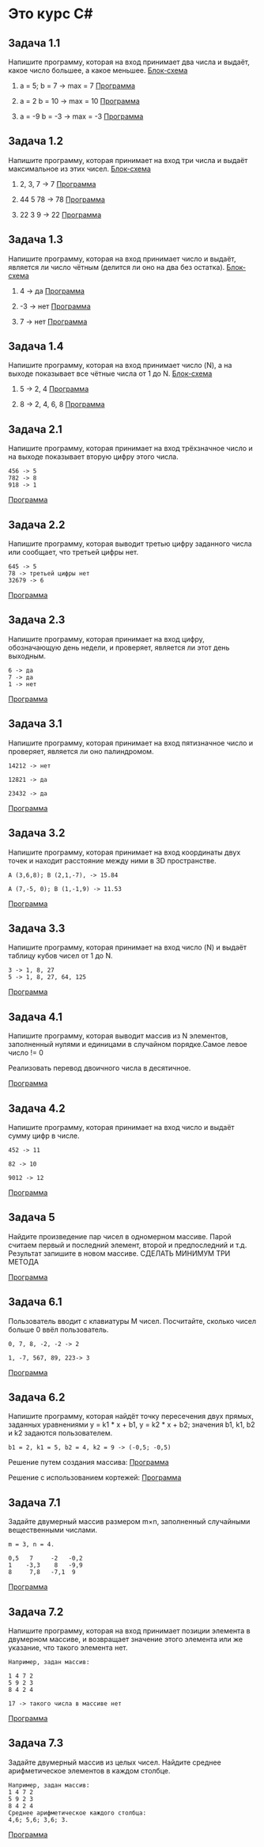# Это курс С#

 ## Задача 1.1
 Напишите программу, которая на вход принимает два числа и выдаёт, какое число большее, а какое меньшее.
 [Блок-схема](hw.ex.1.1\diagrams.drawio) 
    
  1.  a = 5; b = 7 -> max = 7
 [Программа](hw.ex.1.1\program.cs)

  2.  a = 2 b = 10 -> max = 10
 [Программа](hw.ex.1.2\program.cs)

  3.  a = -9 b = -3 -> max = -3
 [Программа](hw.ex.1.3\Program.cs)

 ## Задача 1.2
 Напишите программу, которая принимает на вход три числа и выдаёт максимальное из этих чисел.
 [Блок-схема](hw.ex.2.1\diagrams.drawio)

  1. 2, 3, 7 -> 7
 [Программа](hw.ex.2.1\Program.cs)

  2. 44 5 78 -> 78
 [Программа](hw.ex.2.2\Program.cs)

  3. 22 3 9 -> 22
 [Программа](hw.ex.2.3\Program.cs)

 ## Задача 1.3
 Напишите программу, которая на вход принимает число и выдаёт, является ли число чётным (делится ли оно на два без остатка).
 [Блок-схема](hw.ex.3.1\diagrams.drawio)

   1. 4 -> да
 [Программа](hw.ex.3.1\Program.cs)
 
   2. -3 -> нет
 [Программа](hw.ex.3.2\Program.cs)

   3. 7 -> нет
 [Программа](hw.ex.3.3\Program.cs)

 ## Задача 1.4
 Напишите программу, которая на вход принимает число (N), а на выходе показывает все чётные числа от 1 до N.
 [Блок-схема](hw.ex.4.1\diagrams.drawio)

  1. 5 -> 2, 4
 [Программа](hw.ex.4.1\Program.cs)
 
  2. 8 -> 2, 4, 6, 8
 [Программа](hw.ex.4.2\Program.cs)


 ## Задача 2.1
 Напишите программу, которая принимает на вход трёхзначное число и на выходе показывает вторую цифру этого числа.

    456 -> 5
    782 -> 8
    918 -> 1

 [Программа](HW2.Ex.1/Program.cs) 

 ## Задача 2.2
 Напишите программу, которая выводит третью цифру заданного числа или сообщает, что третьей цифры нет.

    645 -> 5
    78 -> третьей цифры нет
    32679 -> 6

 [Программа](HW2.Ex.2/Program.cs)

 ## Задача 2.3
 Напишите программу, которая принимает на вход цифру, обозначающую день недели, и проверяет, является ли этот день выходным.

    6 -> да
    7 -> да
    1 -> нет
    
 [Программа](HW2.Ex.3\Program.cs)
 
  ## Задача 3.1
  Напишите программу, которая принимает на вход пятизначное число и проверяет, является ли оно палиндромом.

    14212 -> нет

    12821 -> да

    23432 -> да
   
   [Программа](HW3.Ex.1/Program.cs)

  ## Задача 3.2
  Напишите программу, которая принимает на вход координаты двух точек и находит расстояние между ними в 3D пространстве.

    A (3,6,8); B (2,1,-7), -> 15.84

    A (7,-5, 0); B (1,-1,9) -> 11.53

   [Программа](HW3.Ex.2/Program.cs)

  ## Задача 3.3
  Напишите программу, которая принимает на вход число (N) и выдаёт таблицу кубов чисел от 1 до N.

    3 -> 1, 8, 27
    5 -> 1, 8, 27, 64, 125
  
   [Программа](HW3.Ex.3/Program.cs)

  ## Задача 4.1
  Напишите программу, которая выводит массив из N элементов, заполненный нулями и единицами в случайном порядке.Самое левое число != 0 

  Реализовать перевод двоичного числа в десятичное.

  [Программа](HW4.Ex.1/Program.cs)

  ## Задача 4.2
  Напишите программу, которая принимает на вход число и выдаёт сумму цифр в числе.

    452 -> 11

    82 -> 10

    9012 -> 12

   [Программа](HW4.Ex.2/Program.cs)

  ## Задача 5
  Найдите произведение пар чисел в одномерном массиве. 
  Парой считаем первый и последний элемент, второй и предпоследний и т.д. 
  Результат запишите в новом массиве.
  СДЕЛАТЬ МИНИМУМ ТРИ МЕТОДА

   [Программа](HW5.Ex.1/Program.cs)

  ## Задача 6.1
  Пользователь вводит с клавиатуры M чисел. Посчитайте, сколько чисел больше 0 ввёл пользователь.

    0, 7, 8, -2, -2 -> 2

    1, -7, 567, 89, 223-> 3
  
  [Программа](HW6.Ex.1/Program.cs)

  ## Задача 6.2
  Напишите программу, которая найдёт точку пересечения двух прямых, заданных уравнениями y = k1 * x + b1, y = k2 * x + b2; значения b1, k1, b2 и k2 задаются пользователем.

    b1 = 2, k1 = 5, b2 = 4, k2 = 9 -> (-0,5; -0,5)

  Решение путем создания массива:
  [Программа](HW6.Ex.2/Program.cs)

  Решение с использованием кортежей:
  [Программа](HW6.Ex.2.V2/Program.cs)

  ## Задача 7.1
  Задайте двумерный массив размером m×n, заполненный случайными вещественными числами.

    m = 3, n = 4.

    0,5   7     -2   -0,2
    1    -3,3    8   -9,9
    8     7,8   -7,1  9

  [Программа](HW7.Ex.1/Program.cs)

  ## Задача 7.2
  Напишите программу, которая на вход принимает позиции элемента в двумерном массиве, и возвращает значение этого элемента или же указание, что такого элемента нет.

    Например, задан массив:

    1 4 7 2
    5 9 2 3
    8 4 2 4

    17 -> такого числа в массиве нет

  [Программа](HW7.Ex.2/Program.cs)

  ## Задача 7.3
  Задайте двумерный массив из целых чисел. Найдите среднее арифметическое элементов в каждом столбце.

    Например, задан массив:
    1 4 7 2
    5 9 2 3
    8 4 2 4
    Среднее арифметическое каждого столбца: 
    4,6; 5,6; 3,6; 3.

  [Программа](HW7.Ex.3/Program.cs)







  